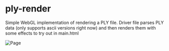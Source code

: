 # ply-render
Simple WebGL implementation of rendering a PLY file. 
Driver file parses PLY data (only supports ascii versions right now) and then renders them with some effects to try out in main.html

![Page](https://github.com/[lericson-git]/[ply-render]/blob/[main]/exampleDisplay.png?raw=true)
